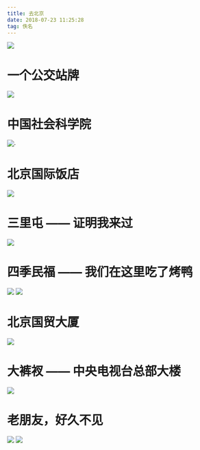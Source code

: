 ```yaml
---
title: 去北京
date: 2018-07-23 11:25:28
tag: 佚名
---
```


![](/000.jpg)

# 一个公交站牌

![](/001.jpg)

# 中国社会科学院

![](/002.jpg)·

# 北京国际饭店

![](/003.jpg)

# 三里屯 —— 证明我来过

![](/004.jpg)

# 四季民福 —— 我们在这里吃了烤鸭

![](/005.jpg)
![](/006.jpg)

# 北京国贸大厦

![](/007.jpg)

# 大裤衩 —— 中央电视台总部大楼

![](/008.jpg)

# 老朋友，好久不见

![](/020.jpg)
![](/021.jpg)
